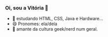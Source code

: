 ### Oi, sou a Vitória 👋

<!--
**Vihori/vihori** is a ✨ _special_ ✨ repository because its `README.md` (this file) appears on your GitHub profile.
 - 🔭 I’m currently working on ...
- 🌱 I’m currently learning ...
- 👯 I’m looking to collaborate on ...
- 🤔 I’m looking for help with ...
- 💬 Ask me about ...
- 📫 How to reach me: ...
- 😄 Pronouns: ela/dela...
- ⚡ Fun fact: ...
--> 
  - 🌱 estudando HTML, CSS, Java e Hardware...
  - 😄 Pronomes: ela/dela
  - 💬 amante da cultura geek/nerd num geral.
